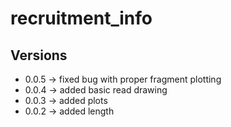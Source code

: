 # recruitment_info #

## Versions ##

- 0.0.5 -> fixed bug with proper fragment plotting
- 0.0.4 -> added basic read drawing
- 0.0.3 -> added plots
- 0.0.2 -> added length
